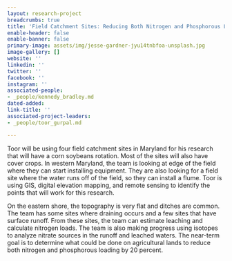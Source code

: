 ```yaml
---
layout: research-project
breadcrumbs: true
title: 'Field Catchment Sites: Reducing Both Nitrogen and Phosphorous Loading'
enable-header: false
enable-banner: false
primary-image: assets/img/jesse-gardner-jyu14tnbfoa-unsplash.jpg
image-gallery: []
website: ''
linkedin: ''
twitter: ''
facebook: ''
instagram: ''
associated-people:
- _people/kennedy_bradley.md
dated-added: 
link-title: ''
associated-project-leaders:
- _people/toor_gurpal.md

---
```

Toor will be using four field catchment sites in Maryland for his research that will have a corn soybeans rotation. Most of the sites will also have cover crops. In western Maryland, the team is looking at edge of the field where they can start installing equipment. They are also looking for a field site where the water runs off of the field, so they can install a flume. Toor is using GIS, digital elevation mapping, and remote sensing to identify the points that will work for this research.

On the eastern shore, the topography is very flat and ditches are common. The team has some sites where draining occurs and a few sites that have surface runoff. From these sites, the team can estimate leaching and calculate nitrogen loads. The team is also making progress using isotopes to analyze nitrate sources in the runoff and leached waters. The near-term goal is to determine what could be done on agricultural lands to reduce both nitrogen and phosphorous loading by 20 percent.